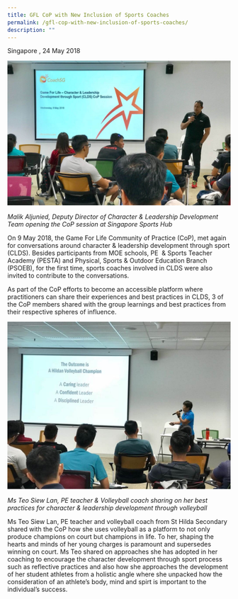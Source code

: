 ```yaml
---
title: GFL CoP with New Inclusion of Sports Coaches
permalink: /gfl-cop-with-new-inclusion-of-sports-coaches/
description: ""
---
```

Singapore , 24 May 2018

![Malik](/images/Sport%20Leadership%20Latest/GFL%20CoP/Malik.jpeg)

*Malik Aljunied, Deputy Director of Character & Leadership Development Team opening the CoP session at Singapore Sports Hub*

On 9 May 2018, the Game For Life Community of Practice (CoP), met again for conversations around character & leadership development through sport (CLDS). Besides participants from MOE schools, PE  & Sports Teacher Academy (PESTA) and Physical, Sports & Outdoor Education Branch (PSOEB), for the first time, sports coaches involved in CLDS were also invited to contribute to the conversations.

As part of the CoP efforts to become an accessible platform where practitioners can share their experiences and best practices in CLDS, 3 of the CoP members shared with the group learnings and best practices from their respective spheres of influence.

![Ms Teo](/images/Sport%20Leadership%20Latest/GFL%20CoP/Ms_Teo.jpeg)

*Ms Teo Siew Lan, PE teacher & Volleyball coach sharing on her best practices for character & leadership development through volleyball*

Ms Teo Siew Lan, PE teacher and volleyball coach from St Hilda Secondary shared with the CoP how she uses volleyball as a platform to not only produce champions on court but champions in life. To her, shaping the hearts and minds of her young charges is paramount and supersedes winning on court. Ms Teo shared on approaches she has adopted in her coaching to encourage the character development through sport process such as reflective practices and also how she approaches the development of her student athletes from a holistic angle where she unpacked how the consideration of an athlete’s body, mind and spirt is important to the individual’s success.